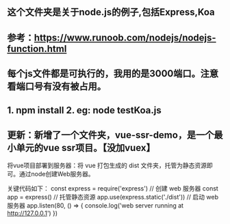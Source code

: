 ## 这个文件夹是关于node.js的例子,包括Express,Koa

## 参考：https://www.runoob.com/nodejs/nodejs-function.html

## 每个js文件都是可执行的，我用的是3000端口。注意看端口号有没有被占用。
## 1. npm install 2. eg: node testKoa.js 

## 更新：新增了一个文件夹，vue-ssr-demo，是一个最小单元的vue ssr项目。【没加vuex】

将vue项目部署到服务器：将 vue 打包生成的 dist 文件夹，托管为静态资源即可。通过node创建Web服务器。

关键代码如下：
const express = require('express') 
// 创建 web 服务器 
const app = express() 
// 托管静态资源 
app.use(express.static('./dist')) 
// 启动 web 服务器 
app.listen(80, () => { 
  console.log('web server running at http://127.0.0.1') 
})

